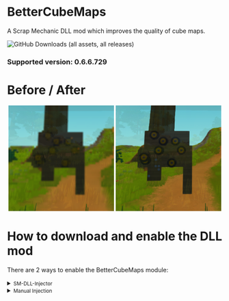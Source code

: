 # BetterCubeMaps
A Scrap Mechanic DLL mod which improves the quality of cube maps.<br/>

![GitHub Downloads (all assets, all releases)](https://img.shields.io/github/downloads/QuestionableM/SM-BetterCubeMaps/total)

### Supported version: 0.6.6.729

# Before / After

<p align="center" width="100%">
    <img width="49%" src="https://github.com/QuestionableM/SM-BetterCubeMaps/blob/main/Images/cubemaps_before.png">
    <img width="49%" src="https://github.com/QuestionableM/SM-BetterCubeMaps/blob/main/Images/cubemaps_after.png">
</p>

# How to download and enable the DLL mod

There are 2 ways to enable the BetterCubeMaps module:

<details>
<summary><small>SM-DLL-Injector</small></summary>

- Download the latest release of <b>[SM-DLL-Injector](https://github.com/QuestionableM/SM-DLL-Injector/releases/latest)</b> and follow the instructions listed in the <b>[README](https://github.com/QuestionableM/SM-DLL-Injector#readme)</b> file
- Download the latest release of the `BetterCubeMaps_<resolution>.dll` <b>[here](https://github.com/QuestionableM/SM-BetterCubeMaps/releases/latest)</b>
- Move the `BetterCubeMaps_<resolution>.dll` to `Steam/steamapps/common/Scrap Mechanic/Release/DLLModules` directory created by <b>[SM-DLL-Injector](https://github.com/QuestionableM/SM-DLL-Injector/releases/latest)</b> installer
- Launch the game

</details>

<details>
<summary><small>Manual Injection</small></summary>

- Download the latest release of the `BetterCubeMaps_<resolution>.dll` <b>[here](https://github.com/QuestionableM/SM-BetterCubeMaps/releases/latest)</b>
- Launch the game
- Inject `BetterCubeMaps_<resolution>.dll` by using a DLL Injector of your choice
  
</details>
